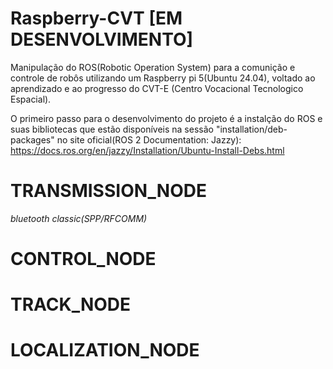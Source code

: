 # Raspberry-CVT [EM DESENVOLVIMENTO]

Manipulação do ROS(Robotic Operation System) para a comunição e controle de robôs utilizando um Raspberry pi 5(Ubuntu 24.04), voltado ao aprendizado e ao progresso do CVT-E (Centro Vocacional Tecnologico Espacial).

O primeiro passo para o desenvolvimento do projeto é a instalção do ROS e suas bibliotecas que estão disponíveis na sessão "installation/deb-packages" no site oficial(ROS 2 Documentation: Jazzy):
https://docs.ros.org/en/jazzy/Installation/Ubuntu-Install-Debs.html

# TRANSMISSION_NODE
_bluetooth classic(SPP/RFCOMM)_

# CONTROL_NODE

# TRACK_NODE

# LOCALIZATION_NODE
